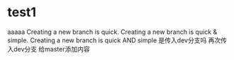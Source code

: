 # test1
aaaaa
Creating a new branch is quick.
Creating a new branch is quick & simple.
Creating a new branch is quick AND simple
是传入dev分支吗
再次传入dev分支
给master添加内容
